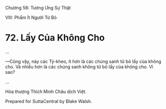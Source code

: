  

Chương 56: Tương Ưng Sự Thật

VIII: Phẩm Ít Người Từ Bỏ

# 72\. Lấy Của Không Cho

…

—Cũng vậy, này các Tỷ-kheo, ít hơn là các chúng sanh từ bỏ lấy của không cho. Và nhiều hơn là các chúng sanh không từ bỏ lấy của không cho. Vì sao?

…

Hòa thượng Thích Minh Châu dịch Việt.

Prepared for SuttaCentral by Blake Walsh.